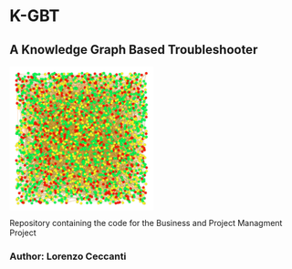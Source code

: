 # K-GBT
## A Knowledge Graph Based Troubleshooter

<img style='height: 50%; width: 50%; object-fit: contain' src="complete_graph.png" align="center">

Repository containing the code for the Business and Project Managment Project

### Author: Lorenzo Ceccanti
